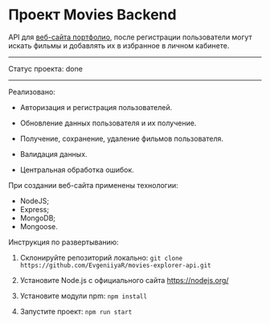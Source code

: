 # Проект Movies Backend

API для [веб-сайта портфолио](https://github.com/EvgeniiyaR/movies-explorer-frontend), после регистрации пользователи могут искать фильмы и добавлять их в избранное в личном кабинете.

---

Статус проекта: done

---

Реализовано:

* Авторизация и регистрация пользователей.

* Обновление данных пользователя и их получение.

* Получение, сохранение, удаление фильмов пользователя.

* Валидация данных.

* Центральная обработка ошибок.

При создании веб-сайта применены технологии:
* NodeJS;
* Express;
* MongoDB;
* Mongoose.

Инструкция по развертыванию:

1. Склонируйте репозиторий локально: `git clone https://github.com/EvgeniiyaR/movies-explorer-api.git`

2. Установите Node.js с официального сайта https://nodejs.org/

3. Установите модули npm: `npm install`

4. Запустите проект: `npm run start`
